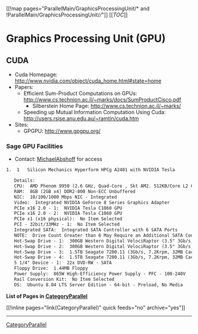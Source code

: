 
[[!map pages="ParallelMain/GraphicsProcessingUnit/* and !ParallelMain/GraphicsProcessingUnit/*/*"]] [[_TOC_]] 


# Graphics Processing Unit (GPU)


## CUDA

   * Cuda Homepage: <a href="http://www.nvidia.com/object/cuda_home.html#state=home">http://www.nvidia.com/object/cuda_home.html#state=home</a> 
   * Papers: 
      * Efficient Sum-Product Computations on GPUs: <a href="http://www.cs.technion.ac.il/~marks/docs/SumProductCisco.pdf">http://www.cs.technion.ac.il/~marks/docs/SumProductCisco.pdf</a> 
         * Silberstein Home Page: <a href="http://www.cs.technion.ac.il/~marks/">http://www.cs.technion.ac.il/~marks/</a> 
      * Speeding up Mutual Information Computation Using Cuda: <a href="http://users.rsise.anu.edu.au/~ramtin/cuda.htm">http://users.rsise.anu.edu.au/~ramtin/cuda.htm</a> 
   * Sites: 
      * GPGPU: <a href="http://www.gpgpu.org/">http://www.gpgpu.org/</a> 

### Sage GPU Facilities

   * Contact: <a href="/michaelabshoff">MichaelAbshoff</a> for access 

```txt
1.  1   Silicon Mechanics Hyperform HPCg A2401 with NVIDIA Tesla

   Details:
   CPU:  AMD Phenom 9950 (2.6 GHz, Quad-Core , Skt AM2. 512KB/Core L2 Cache, 2MB L3 Cache)
   RAM:  8GB (2GB x4) DDR2-800 Non-ECC Unbuffered
   NIC:  10/100/1000 Mbps NIC - Integrated
   Video:  Integrated NVIDIA GeForce 8 Series Graphics Adapter
   PCIe x16 2.0 - 1:  NVIDIA Tesla C1060 GPU
   PCIe x16 2.0 - 2:  NVIDIA Tesla C1060 GPU
   PCIe x1 (x16 physical):  No Item Selected
   PCI - 32bit/33MHz - 1:  No Item Selected
   Integrated SATA:  Integrated SATA Controller with 6 SATA Ports
   NOTE:  Drive Count Greater than 6 May Require an Additional SATA Controller
   Hot-Swap Drive - 1:  300GB Western Digital VelociRaptor (3.5" 3Gb/s, 10Krpm, 16MB Cache) SATA
   Hot-Swap Drive - 2:  300GB Western Digital VelociRaptor (3.5" 3Gb/s, 10Krpm, 16MB Cache) SATA
   Hot-Swap Drive - 3:  1.5TB Seagate 7200.11 (3Gb/s, 7.2Krpm, 32MB Cache) SATA
   Hot-Swap Drive - 4:  1.5TB Seagate 7200.11 (3Gb/s, 7.2Krpm, 32MB Cache) SATA
   5 1/4" Device - 1:  22x DVD-RW - SATA
   Floppy Drive:  1.44MB Floppy
   Power Supply:  865W High-Efficiency Power Supply - PFC - 100-240V
   Rail Conversion Kit:  No Item Selected
   OS:  Ubuntu 8.04 LTS Server Edition - 64-bit - Preload, No Media
```
**List of Pages in <a href="/CategoryParallel">CategoryParallel</a>** 

[[!inline pages="link(CategoryParallel)" quick feeds="no" archive="yes"]] 



---

 <a href="/CategoryParallel">CategoryParallel</a> 
